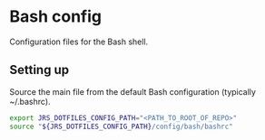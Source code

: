 # Bash config

Configuration files for the Bash shell.

## Setting up

Source the main file from the default Bash configuration (typically ~/.bashrc).

```bash
export JRS_DOTFILES_CONFIG_PATH="<PATH_TO_ROOT_OF_REPO>"
source "${JRS_DOTFILES_CONFIG_PATH}/config/bash/bashrc"
```
